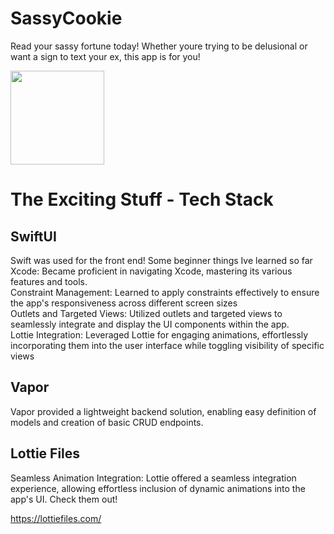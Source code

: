 # SassyCookie
Read your sassy fortune today! Whether youre trying to be delusional or want a sign to text your ex, this app is for you!

<img width="150" height="" alt="" src="https://github.com/GriseldaZBalmaceda/SassyCookie/assets/43860227/6eca0780-4de1-4d62-86bb-9fdd37d9fd7f">





# The Exciting Stuff - Tech Stack

## SwiftUI 
Swift was used for the front end! Some beginner things Ive learned so far \
Xcode: Became proficient in navigating Xcode, mastering its various features and tools.\
Constraint Management: Learned to apply constraints effectively to ensure the app's responsiveness across different screen sizes\
Outlets and Targeted Views: Utilized outlets and targeted views to seamlessly integrate and display the UI components within the app.\
Lottie Integration: Leveraged Lottie for engaging animations, effortlessly incorporating them into the user interface while toggling visibility of specific views


## Vapor 
Vapor provided a lightweight backend solution, enabling easy definition of models and creation of basic CRUD endpoints.

## Lottie Files

Seamless Animation Integration: Lottie offered a seamless integration experience, allowing effortless inclusion of dynamic animations into the app's UI. Check them out!

https://lottiefiles.com/

